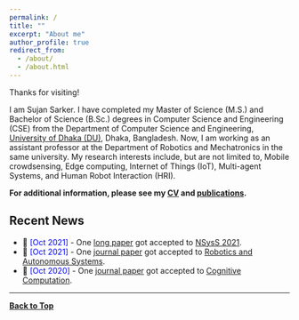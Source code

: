 ```yaml
---
permalink: /
title: ""
excerpt: "About me"
author_profile: true
redirect_from: 
  - /about/
  - /about.html
---
```


Thanks for visiting!


I am Sujan Sarker. I have completed my Master of Science (M.S.) and Bachelor of Science (B.Sc.) degrees in Computer Science and Engineering (CSE) from the  Department of Computer Science and Engineering, [University of Dhaka (DU)](https://www.du.ac.bd/), Dhaka, Bangladesh. Now, I am working as an assistant professor at the Department of Robotics and Mechatronics in the same university. My research interests include, but are not limited to, Mobile crowdsensing, Edge computing, Internet of Things (IoT), Multi-agent Systems, and Human Robot Interaction (HRI).  

**For additional information, please see my [CV](https://sujan-sarker.github.io/cv/) and [publications](https://sujan-sarker.github.io/publications/).**


<!-- <a href="https://sujansarker.github.io/publications/"> <img src="https://sujansarker.github.io/images/pubs.png" alt="Publication Venues"
	title="Publication Venues" width="600" height="200"> </a>
-->


## Recent News
* 📢 <span style="color:Blue"> [Oct 2021] </span> - One [long paper](https://cse.buet.ac.bd/nsyss2021/papers/) got accepted to  [NSysS 2021](https://cse.buet.ac.bd/nsyss2021/).
* 📢 <span style="color:Blue"> [Oct 2021] </span> - One [journal paper](https://www.sciencedirect.com/science/article/pii/S0921889021001871) got accepted to  [Robotics and Autonomous Systems](https://www.sciencedirect.com/journal/robotics-and-autonomous-systems).
* 📢 <span style="color:Blue"> [Oct 2020] </span> - One [journal paper](https://www.springer.com/journal/12559) got accepted to  [Cognitive Computation](https://link.springer.com/article/10.1007/s12559-020-09779-5).

<!--* 📢 <span style="color:Blue"> [Jun 2018] </span> - Nominated for the [**Best Paper Award**](http://coling2018.org/coling-2018-best-papers/) 🏆 at COLING 2018. -->


<!-- ## Recent Project Demonstrations 

* 💻 Bengali Document Readability Checker [[Demo Video]](https://youtu.be/U05Pf9Y4tCQ).
* 💻 Bengali Document Summarization Tool [[Demo Video]](https://youtu.be/LrnskktiXcg).
-->
----------------------------------------

[**Back to Top**](#)


<!-- <script type='text/javascript' id='clustrmaps' src='//cdn.clustrmaps.com/map_v2.js?cl=ffffff&w=320&t=m&d=ipF0iF0Q-RsFHP1VWejYRbFjf-eSQyozfam19f0UfGo'></script> -->



